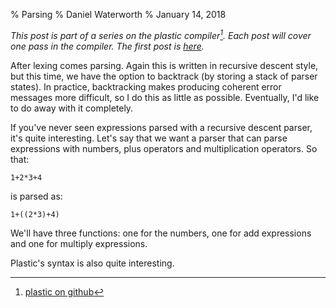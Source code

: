 % Parsing
% Daniel Waterworth
% January 14, 2018

_This post is part of a series on the plastic compiler[^1]. Each
post will cover one pass in the compiler. The first post is
[here](/compiler/lexer.html)._

After lexing comes parsing. Again this is written in recursive descent
style, but this time, we have the option to backtrack (by storing a
stack of parser states). In practice, backtracking makes producing
coherent error messages more difficult, so I do this as little as
possible. Eventually, I'd like to do away with it completely.

If you've never seen expressions parsed with a recursive descent parser,
it's quite interesting. Let's say that we want a parser that can parse
expressions with numbers, plus operators and multiplication operators. So that:

    1+2*3+4

is parsed as:

    1+((2*3)+4)

We'll have three functions: one for the numbers, one for add expressions and
one for multiply expressions.

Plastic's syntax is also quite interesting.

[^1]: [plastic on github](https://github.com/danielwaterworth/plastic-v2)
